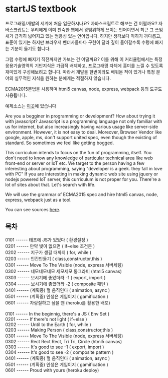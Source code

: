 # startJS textbook
프로그래밍/개발의 세계에 처음 입문하시나요? 자바스크립트로 해보는 건 어떨까요? 자바스크립트는 우리에게 이미 친숙한 웹에서 광범위하게 쓰이는 언어이면서 최근 그 쓰임새가 급격히 넓어지고 있는 범용성 있는 언어입니다. 하지만 생각보다 익히기 까다롭고, 표준이 있기는 하지만 브라우저 벤더사들마다 구현이 달라 깊이 들어갈수록 수렁에 빠지는 기분이 들기도 합니다.<br>

그럼 수렁에 빠지기 직전까지만 가보는 건 어떨까요? 이를 위해 이 커리큘럼에서는 특정 응용기술영역의 기반지식은 가급적 배제하고, 프로그래밍 자체에 흥미를 느낄 수 있도록 재미있게 구성해보려고 합니다. 따라서 개발을 한번이라도 배워본 적이 있거나 특정 분야의 실무적인 지식을 원하는 분에게는 적절하지 않습니다.<br>

ECMA2015문법을 사용하며 html5 canvas, node, express, webpack 등의 도구도 사용됩니다.

예제소스는 [이곳](https://github.com/newpouy/startJS)에 있습니다
<br>

Are you a begginer in programming or development? How about trying it with javascript? Javascript is a programming language not only familiar with us for internet, but also increasingly having various usage like server-side environment. However, it is not easy to deal. Moreover, Browser Vendor like google, apple, ms, don't support united spec, even though the existing of standard. So sometimes we feel like getting bogged.<br>

This curriculum intends to focus on the fun of programming, itself. You don't need to know any knowledge of particular technical area like web front-end or server or IoT etc. We target to the person having a few interesting about programming, saying "developer is a geek. they fall in love with PC" If you are interesting in making dynamic web site using jquery or nodejs powered IoT server, this curriculum is not proper for you. There're a lot of sites about that. Let's search with life.     

We will use the grammar of ECMA2015 spec and hire html5 canvas, node, express, webpack just as a tool.
<br>

You can see sources [here](https://github.com/newpouy/startJS).
## 목차

0101 ------ 태초에 JS가 있었다 ( 환경설정 )<br>
0201 ------ 만약 빛이 없으면 ( if~else 조건문 ) <br>
0202 ------ 지구가 생길 때까지 ( for, while )<br>
0203 ------ 인간만들기 ( class,constructor,this )<br>
0301 ------ Move To The Visible (node, express 서버세팅)<br>
0302 ------ 네모네모네모 세모세모 동그라미 (html5 canvas)<br>
0303 ------ 보시기에 좋았더라 -1  ( export, import )<br>
0304 ------ 보시기에 좋았더라 -2  ( composite 패턴 )<br>
0401 ------ (계획중) 헐 움직인다 ( animation, async )<br>
0501 ------ (계획중) 인생은 게임이지 ( gamification )<br>
0601 ------ 자랑질하고 싶을 땐 (heroku를 활용한 배포)<br>
<br>
0101 ------ In the beginnig, there's a JS ( Env Set )<br>
0201 ------ If there's not light ( if~else ) <br>
0202 ------ Until to the Earth ( for, while )<br>
0203 ------ Making Person ( class,constructor,this )<br>
0301 ------ Move To The Visible (node, express 서버세팅)<br>
0302 ------ Rect Rect Rect, Tri Tri, Circle (html5 canvas)<br>
0303 ------ It's good to see -1  ( export, import )<br>
0304 ------ It's good to see -2  ( composite pattern )<br>
0401 ------ (계획중) 헐 움직인다 ( animation, async )<br>
0501 ------ (계획중) 인생은 게임이지 ( gamification )<br>
0601 ------ Proud with yours (heroku deploy)<br>
